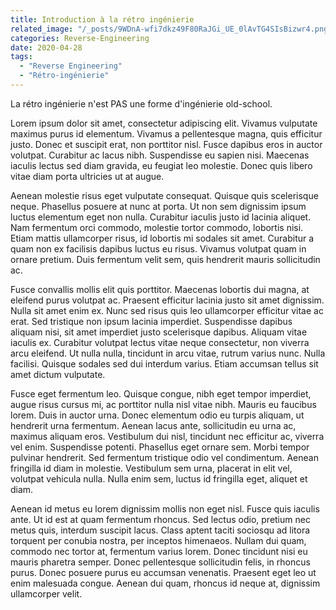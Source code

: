 ```yaml
---
title: Introduction à la rétro ingénierie
related_image: "/_posts/9WDnA-wfi7dkz49F80RaJGi_UE_0lAvTG4SIsBizwr4.png"
categories: Reverse-Engineering
date: 2020-04-28
tags:
  - "Reverse Engineering"
  - "Rétro-ingénierie"
---
```


La rétro ingénierie n'est PAS une forme d'ingénierie old-school.



Lorem ipsum dolor sit amet, consectetur adipiscing elit. Vivamus vulputate maximus purus id elementum. Vivamus a pellentesque magna, quis efficitur justo. Donec et suscipit erat, non porttitor nisl. Fusce dapibus eros in auctor volutpat. Curabitur ac lacus nibh. Suspendisse eu sapien nisi. Maecenas iaculis lectus sed diam gravida, eu feugiat leo molestie. Donec quis libero vitae diam porta ultricies ut at augue.

Aenean molestie risus eget vulputate consequat. Quisque quis scelerisque neque. Phasellus posuere at nunc at porta. Ut non sem dignissim ipsum luctus elementum eget non nulla. Curabitur iaculis justo id lacinia aliquet. Nam fermentum orci commodo, molestie tortor commodo, lobortis nisi. Etiam mattis ullamcorper risus, id lobortis mi sodales sit amet. Curabitur a quam non ex facilisis dapibus luctus eu risus. Vivamus volutpat quam in ornare pretium. Duis fermentum velit sem, quis hendrerit mauris sollicitudin ac.

Fusce convallis mollis elit quis porttitor. Maecenas lobortis dui magna, at eleifend purus volutpat ac. Praesent efficitur lacinia justo sit amet dignissim. Nulla sit amet enim ex. Nunc sed risus quis leo ullamcorper efficitur vitae ac erat. Sed tristique non ipsum lacinia imperdiet. Suspendisse dapibus aliquam nisi, sit amet imperdiet justo scelerisque dapibus. Aliquam vitae iaculis ex. Curabitur volutpat lectus vitae neque consectetur, non viverra arcu eleifend. Ut nulla nulla, tincidunt in arcu vitae, rutrum varius nunc. Nulla facilisi. Quisque sodales sed dui interdum varius. Etiam accumsan tellus sit amet dictum vulputate.

Fusce eget fermentum leo. Quisque congue, nibh eget tempor imperdiet, augue risus cursus mi, ac porttitor nulla nisl vitae nibh. Mauris eu faucibus lorem. Duis in auctor urna. Donec elementum odio eu turpis aliquam, ut hendrerit urna fermentum. Aenean lacus ante, sollicitudin eu urna ac, maximus aliquam eros. Vestibulum dui nisl, tincidunt nec efficitur ac, viverra vel enim. Suspendisse potenti. Phasellus eget ornare sem. Morbi tempor pulvinar hendrerit. Sed fermentum tristique odio vel condimentum. Aenean fringilla id diam in molestie. Vestibulum sem urna, placerat in elit vel, volutpat vehicula nulla. Nulla enim sem, luctus id fringilla eget, aliquet et diam.

Aenean id metus eu lorem dignissim mollis non eget nisl. Fusce quis iaculis ante. Ut id est at quam fermentum rhoncus. Sed lectus odio, pretium nec metus quis, interdum suscipit lacus. Class aptent taciti sociosqu ad litora torquent per conubia nostra, per inceptos himenaeos. Nullam dui quam, commodo nec tortor at, fermentum varius lorem. Donec tincidunt nisi eu mauris pharetra semper. Donec pellentesque sollicitudin felis, in rhoncus purus. Donec posuere purus eu accumsan venenatis. Praesent eget leo ut enim malesuada congue. Aenean dui quam, rhoncus id neque at, dignissim ullamcorper velit. 
